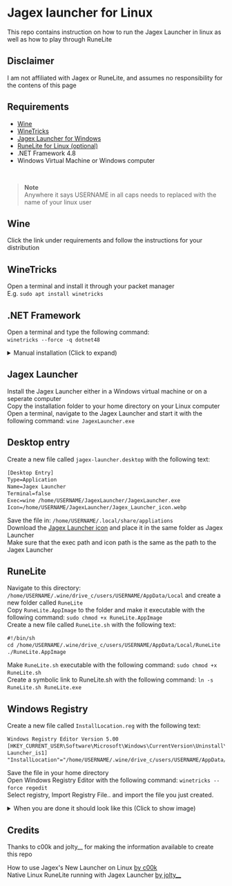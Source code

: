# Jagex launcher for Linux

This repo contains instruction on how to run the Jagex Launcher in linux as well as how to play through RuneLite

## Disclaimer

I am not affiliated with Jagex or RuneLite, and assumes no responsibility for the contens of this page

## Requirements

- [Wine](https://www.gloriouseggroll.tv/how-to-get-out-of-wine-dependency-hell)
- [WineTricks](https://github.com/Winetricks/winetricks)
- [Jagex Launcher for Windows](https://www.jagex.com/en-GB/launcher)
- [RuneLite for Linux (optional)](https://runelite.net)
- .NET Framework 4.8
- Windows Virtual Machine or Windows computer
<br>

> **Note**<br>
> Anywhere it says USERNAME in all caps needs to replaced with the name of your linux user

## Wine

Click the link under requirements and follow the instructions for your distribution<br>

## WineTricks
Open a terminal and install it through your packet manager<br>
E.g. `sudo apt install winetricks`

## .NET Framework

Open a terminal and type the following command:<br>
`winetricks --force -q dotnet48`

<details>
<summary>Manual installation (Click to expand)</summary><br>

Open a terminal and start Winetricks with following command: `winetricks --force`<br>
Ignore any errors in this step and keep pressing OK until you can proceed

Select "Select the default wineprefix and click OK"<br>
<img src="/assets/images/wineprefix.png"><br>

Select "Install a Windows DLL or component and click OK"<br>
<img src="/assets/images/component.png"><br>

Select "dotnet48" and click OK
<img src="/assets/images/dotnet48.png"><br>

Accept the license terms and click Install<br>
<img src="/assets/images/dotnet4setup.png">

If you get this warning just click Continue<br>
<img src="/assets/images/dotnetwarning.png"><br>

Accept the license terms and click Install<br>
<img src="/assets/images/dotnet4.8setup.png">

</details>

## Jagex Launcher
Install the Jagex Launcher either in a Windows virtual machine or on a seperate computer<br>
Copy the installation folder to your home directory on your Linux computer<br>
Open a terminal, navigate to the Jagex Launcher and start it with the following command: `wine JagexLauncher.exe`

## Desktop entry
Create a new file called `jagex-launcher.desktop` with the following text:
```
[Desktop Entry]
Type=Application
Name=Jagex Launcher
Terminal=false
Exec=wine /home/USERNAME/JagexLauncher/JagexLauncher.exe
Icon=/home/USERNAME/JagexLauncher/Jagex_Launcher_icon.webp
```

Save the file in: `/home/USERNAME/.local/share/appliations`<br>
Download the [Jagex Launcher icon](https://oldschool.runescape.wiki/images/Jagex_Launcher_icon.png) and place it in the same folder as Jagex Launcher<br>
Make sure that the exec path and icon path is the same as the path to the Jagex Launcher<br>

## RuneLite

Navigate to this directory: `/home/USERNAME/.wine/drive_c/users/USERNAME/AppData/Local` and create a new folder called `RuneLite`<br>
Copy `RuneLite.AppImage` to the folder and make it executable with the following command: `sudo chmod +x RuneLite.AppImage`<br>
Create a new file called `RuneLite.sh` with the following text:
```
#!/bin/sh
cd /home/USERNAME/.wine/drive_c/users/USERNAME/AppData/Local/RuneLite
./RuneLite.AppImage
```
Make `RuneLite.sh` executable with the following command: `sudo chmod +x RuneLite.sh`<br>
Create a symbolic link to RuneLite.sh with the following command: `ln -s RuneLite.sh RuneLite.exe`

## Windows Registry

Create a new file called `InstallLocation.reg` with the following text:
```
Windows Registry Editor Version 5.00
[HKEY_CURRENT_USER\Software\Microsoft\Windows\CurrentVersion\Uninstall\RuneLite Launcher_is1]
"InstallLocation"="/home/USERNAME/.wine/drive_c/users/USERNAME/AppData/Local/RuneLite"
```
Save the file in your home directory<br>
Open Windows Registry Editor with the following command: `winetricks --force regedit`<br>
Select registry, Import Registry File.. and import the file you just created.

<details>
<summary>When you are done it should look like this (Click to show image)</summary><br>
<img src="/assets/images/regedit.png">
</details>

## Credits

Thanks to c00k and jolty__ for making the information available to create this repo

How to use Jagex's New Launcher on Linux [by c00k](https://youtu.be/izLxF_Wwinw)
<br>
Native Linux RuneLite running with Jagex Launcher [by jolty__](https://www.reddit.com/r/2007scape/comments/uo1ey1/native_linux_runelite_running_with_jagex_launcher)

